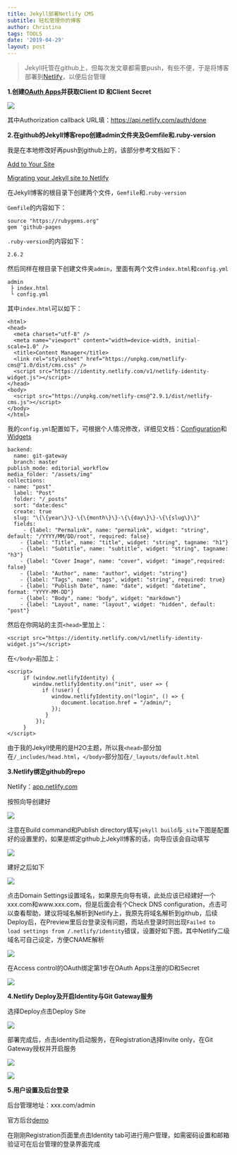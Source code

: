 ```yaml
---
title: Jekyll部署Netlify CMS
subtitle: 轻松管理你的博客
author: Christina
tags: TOOLS
date: '2019-04-29'
layout: post
---
```

> Jekyll托管在github上，但每次发文章都需要push，有些不便，于是将博客部署到[Netlify](https://app.netlify.com)，以便后台管理

**1.创建**[**OAuth Apps**](https://github.com/settings/developers)**并获取Client ID
和Client Secret**

![](/assets/img/2019-04-29_133258.png)

其中Authorization callback URL填：https://api.netlify.com/auth/done

**2.在github的Jekyll博客repo创建admin文件夹及Gemfile和.ruby-version**

我是在本地修改好再push到github上的，该部分参考文档如下：

[Add to Your Site](https://www.netlifycms.org/docs/add-to-your-site/)

[Migrating your Jekyll site to Netlify](https://www.netlify.com/blog/2017/05/11/migrating-your-jekyll-site-to-netlify/?_ga=2.171346216.960609573.1554181992-139167350.1554020394)

在Jekyll博客的根目录下创建两个文件，`Gemfile`和`.ruby-version`

`Gemfile`的内容如下：

<pre><code class="language-css">source "https://rubygems.org"
gem 'github-pages
</code></pre>

`.ruby-version`的内容如下：

<pre><code class="language-css">2.6.2</code></pre>

然后同样在根目录下创建文件夹`admin`，里面有两个文件`index.html`和`config.yml`

<pre><code class="language-css">admin
 ├ index.html
 └ config.yml
</code></pre>

其中`index.html`可以如下：

<pre><code class="language-css">&lt;html&gt;
&lt;head&gt;
  &lt;meta charset="utf-8" /&gt;
  &lt;meta name="viewport" content="width=device-width, initial-scale=1.0" /&gt;
  &lt;title&gt;Content Manager&lt;/title&gt;
  &lt;link rel="stylesheet" href="https://unpkg.com/netlify-cms@^1.0/dist/cms.css" /&gt;
  &lt;script src="https://identity.netlify.com/v1/netlify-identity-widget.js"&gt;&lt;/script&gt;
&lt;/head&gt;
&lt;body&gt;
  &lt;script src="https://unpkg.com/netlify-cms@^2.9.1/dist/netlify-cms.js"&gt;&lt;/script&gt;
&lt;/body&gt;
&lt;/html&gt;
</code></pre>
我的`config.yml`配置如下，可根据个人情况修改，详细见文档：[Configuration](https://www.netlifycms.org/docs/configuration-options/#collections)和[Widgets](https://www.netlifycms.org/docs/widgets/)

<pre><code class="language-css">backend:
  name: git-gateway
  branch: master 
publish_mode: editorial_workflow
media_folder: "/assets/img" 
collections: 
- name: "post" 
  label: "Post" 
  folder: "/_posts" 
  sort: "date:desc" 
  create: true
  slug: "\{\{year\}\}-\{\{month\}\}-\{\{day\}\}-\{\{slug\}\}"
  fields: 
     - {label: "Permalink", name: "permalink", widget: "string", default: "/YYYY/MM/DD/root", required: false}
    - {label: "Title", name: "title", widget: "string", tagname: "h1"}
    - {label: "Subtitle", name: "subtitle", widget: "string", tagname: "h3"}
    - {label: "Cover Image", name: "cover", widget: "image",required: false}
    - {label: "Author", name: "author", widget: "string"}
    - {label: "Tags", name: "tags", widget: "string", required: true}
    - {label: "Publish Date", name: "date", widget: "datetime", format: "YYYY-MM-DD"}
    - {label: "Body", name: "body", widget: "markdown"}
    - {label: "Layout", name: "layout", widget: "hidden", default: "post"}
</code></pre>




 然后在你网站的主页`<head>`里加上：

<pre><code class="language-css">&lt;script src="https://identity.netlify.com/v1/netlify-identity-widget.js"&gt;&lt;/script&gt;</code></pre>

在`</body>`前加上：

<pre><code class="language-css">&lt;script&gt;
     if (window.netlifyIdentity) {
        window.netlifyIdentity.on("init", user => {
           if (!user) {
              window.netlifyIdentity.on("login", () => {
                 document.location.href = "/admin/";
              });
            }
         });
     }
&lt;/script&gt; </code></pre>

由于我的Jekyll使用的是H2O主题，所以我`<head>`部分加在`/_includes/head.html`，`</body>`部分加在`/_layouts/default.html`

**3.Netlify绑定github的repo**

Netlify：[app.netlify.com](https://app.netlify.com/)

按照向导创建好

![](/assets/img/2019-04-29_133700.png)

注意在Build command和Publish directory填写`jekyll build`与`_site`下图是配置好的设置里的，如果是绑定github上Jekyll博客的话，向导应该会自动填写

![](/assets/img/2019-04-29_145037.png)

建好之后如下

![](/assets/img/2019-04-29_133822.png)

点击Domain Settings设置域名，如果原先向导有填，此处应该已经建好一个xxx.com和www.xxx.com，但是后面会有个Check DNS configuration，点击可以查看帮助，建议将域名解析到Netlify上，我原先将域名解析到github，后续Deploy后，在Preview里后台登录没有问题，而站点登录时则出现`Failed to load settings from /.netlify/identity`错误，设置好如下图，其中Netlify二级域名可自己设定，方便CNAME解析

![](/assets/img/2019-04-29_145948.png)

在Access control的OAuth绑定第1步在OAuth Apps注册的ID和Secret

![](/assets/img/2019-04-29_151617.png)

**4.Netlify Deploy及开启Identity与Git Gateway服务**

选择Deploy点击Deploy Site

![](/assets/img/2019-04-29_151856.png)

部署完成后，点击Identity启动服务，在Registration选择Invite only，在Git Gateway授权并开启服务

![](/assets/img/2019-04-29_152047.png)

![](/assets/img/2019-04-29_152118.png)

**5.用户设置及后台登录**

后台管理地址：xxx.com/admin

官方后台[demo](https://cms-demo.netlify.com/#/collections/posts)

在刚刚Registration页面里点击Identity tab可进行用户管理，如需密码设置和邮箱验证可在后台管理的登录界面完成
